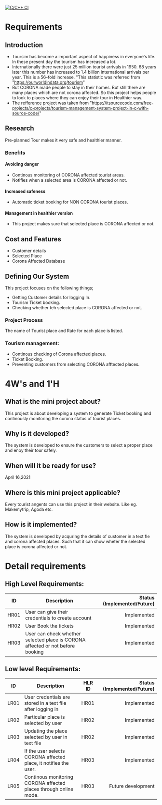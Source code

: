 [![C/C++ CI](https://github.com/ArrijithKM/MiniProject_LTTS/actions/workflows/c-cpp.yml/badge.svg)](https://github.com/ArrijithKM/MiniProject_LTTS/actions/workflows/c-cpp.yml)
# Requirements
## Introduction
 
* Toursim has become a important aspect of happiness in everyone's life. In these present day the tourism has increased a lot. 
* Internationally there were just 25 million tourist arrivals in 1950. 68 years later this number has increased to 1.4 billion international arrivals per year. This is a 56-fold increase. "This statistic was referred from "https://ourworldindata.org/tourism"
* But CORONA made people to stay in their homes. But still there are many places which are not corona affected. So this project helps people to look to places where they can enjoy their tour in Healthier way.
* The refference project was taken from "https://itsourcecode.com/free-projects/c-projects/tourism-management-system-project-in-c-with-source-code/"
 
## Research

Pre-planned Tour makes it very safe and healthier manner.

### Benefits
#### Avoiding danger
* Continous monitoring of CORONA affected tourist areas.
* Notifies when a selected area is CORONA affected or not.
#### Increased safeness 
* Automatic ticket booking for NON CORONA tourist places. 
#### Management in healthier version
* This project makes sure that selected place is CORONA affected or not.


## Cost and Features

* Customer details
* Selected Place
* Corona Affected Database

## Defining Our System
This project focuses on the following things;
* Getting Customer details for logging In.
* Tourism Ticket booking.
* Checking whether teh selected place is CORONA affected or not.

### Project Process
The name of Tourist place and Rate for each place is listed.
### Tourism management:
* Continous checking of Corona affected places.
* Ticket Booking.
* Preventing customers from selecting CORONA afftected places. 





# 4W&#39;s and 1&#39;H


## What is the mini project about?
This project is about developing a system to generate Ticket booking and continously monitoring the corona status of tourist places. 

## Why is it developed?
The system is developed to ensure the customers to select a proper place and enoy their tour safely.

## When will it be ready for use?
April 16,2021


## Where is this mini project applicable?
Every tourist angents can use this project in their website. Like eg. Makemytrip, Agoda etc. 

## How is it implemented?
The system is developed by acquring the details of customer in a text fle and corona affected places. Such that it can show wheter the selected place is corona affected or not.

# Detail requirements
## High Level Requirements:


ID | Description | Status (Implemented/Future)
----- | ------------|----------:
HR01  | User can give their credentials to create account | Implemented |
HR02  | User Book the tickets | Implemented |
HR03  | User can check whether selected place is CORONA affected or not before booking| Implemented |

##  Low level Requirements:


ID | Description | HLR ID| Status (Implemented/Future)
----- | ------------- |-------- | -------:
LR01  | User credentials are stored in a text file after logging in| HR01 |Implemented
LR02 | Particular place is selected by user | HR02 | Implemented
LR03 | Updating the place selected by user in text file | HR02 | Implemented
LR04 | If the user selects CORONA affected place, it notifies the user. | HR03 | Implemented 
LR05 | Continous monitoring CORONA affected places through online mode.| HR03 | Future development
